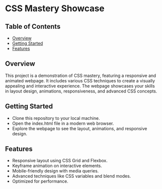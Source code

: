 # CSS Mastery Showcase

## Table of Contents

- [Overview](#overview)
- [Getting Started](#getting_started)
- [Features](#features)

## Overview <a name = "overview"></a>

This project is a demonstration of CSS mastery, featuring a responsive and animated webpage. It includes various CSS techniques to create a visually appealing and interactive experience. The webpage showcases your skills in layout design, animations, responsiveness, and advanced CSS concepts.

## Getting Started <a name = "getting_started"></a>

- Clone this repository to your local machine.
- Open the index.html file in a modern web browser.
- Explore the webpage to see the layout, animations, and responsive design.

## Features <a name = "features"></a>

- Responsive layout using CSS Grid and Flexbox.
- Keyframe animation on interactive elements.
- Mobile-friendly design with media queries.
- Advanced techniques like CSS variables and blend modes.
- Optimized for performance.